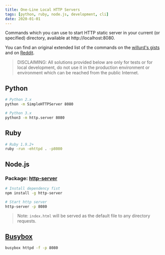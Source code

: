 ```yaml
---
title: One-Line Local HTTP Servers
tags: [python, ruby, node.js, development, cli]
date: 2020-01-01
---
```


Commands which you can use to start HTTP static server in your current (or specified) directory, available at http://localhost:8080.
<!--more-->

You can find an original extended list of the commands on the [willurd's gists](https://gist.github.com/willurd/5720255) and on [Reddit](https://www.reddit.com/r/webdev/comments/1fs45z/list_of_ad_hoc_http_server_oneliners/).

> DISCLAIMING: All solutions provided below are only for tests or for local development, do not use it in the production environment or environment which can be reached from the public Internet.

## Python

```bash
# Python 2.x
python -m SimpleHTTPServer 8080

# Python 3.x
python3 -m http.server 8080
```

## Ruby

```bash
# Ruby 1.9.2+
ruby -run -ehttpd . -p8080
```

## Node.js

### Package: [http-server](https://www.npmjs.com/package/http-server)

```bash
# Install dependency fist
npm install -g http-server

# Start http server
http-server -p 8080
```
> Note: ```index.html``` will be served as the default file to any directory requests.

## [Busybox](https://openwrt.org/docs/guide-user/services/webserver/http.httpd)

```bash
busybox httpd -f -p 8080
```


